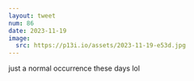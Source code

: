 ```yaml
---
layout: tweet
num: 86
date: 2023-11-19
image:
  src: https://p13i.io/assets/2023-11-19-e53d.jpg
---
```


just a normal occurrence these days lol

